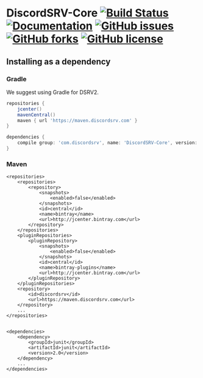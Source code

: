# DiscordSRV-Core [![Build Status](https://travis-ci.org/DiscordSRV/DiscordSRV-Core.svg?branch=master)](https://travis-ci.org/DiscordSRV/DiscordSRV-Core) [![Documentation](https://img.shields.io/badge/docs-live-blue.svg)](https://ci.scarsz.me/job/DiscordSRV-Core/javadoc/) [![GitHub issues](https://img.shields.io/github/issues/DiscordSRV/DiscordSRV-Core.svg)](https://github.com/DiscordSRV/DiscordSRV-Core/issues) [![GitHub forks](https://img.shields.io/github/forks/DiscordSRV/DiscordSRV-Core.svg)](https://github.com/DiscordSRV/DiscordSRV-Core/network) [![GitHub license](https://img.shields.io/github/license/DiscordSRV/DiscordSRV-Core.svg)](https://github.com/DiscordSRV/DiscordSRV-Core/blob/master/LICENSE)


## Installing as a dependency

### Gradle

We suggest using Gradle for DSRV2.

```groovy
repositories {
    jcenter()
    mavenCentral()
    maven { url 'https://maven.discordsrv.com' }
}

dependencies {
    compile group: 'com.discordsrv', name: 'DiscordSRV-Core', version: '2.0'
}
```

### Maven

```mxml
<repositories>
    <repositories>
        <repository>
            <snapshots>
                <enabled>false</enabled>
            </snapshots>
            <id>central</id>
            <name>bintray</name>
            <url>http://jcenter.bintray.com</url>
        </repository>
    </repositories>
    <pluginRepositories>
        <pluginRepository>
            <snapshots>
                <enabled>false</enabled>
            </snapshots>
            <id>central</id>
            <name>bintray-plugins</name>
            <url>http://jcenter.bintray.com</url>
        </pluginRepository>
    </pluginRepositories>
    <repository>
        <id>discordsrv</id>
        <url>https://maven.discordsrv.com</url>
    </repository>
    ...
</repositories>


<dependencies>
    <dependency>
        <groupId>junit</groupId>
        <artifactId>junit</artifactId>
        <version>2.0</version>
    </dependency>
    ...
</dependencies>

```
